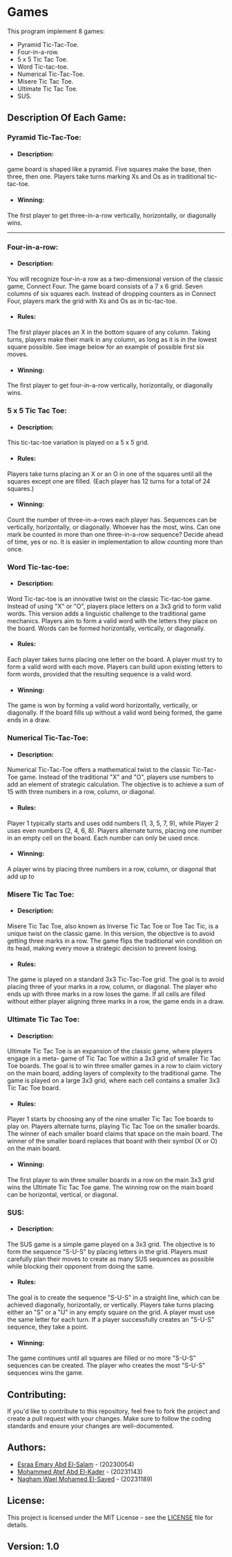 # Games
This program implement 8 games:
- Pyramid Tic-Tac-Toe.
- Four-in-a-row.
- 5 x 5 Tic Tac Toe.
- Word Tic-tac-toe.
- Numerical Tic-Tac-Toe.
- Misere Tic Tac Toe.
- Ultimate Tic Tac Toe.
- SUS.

## Description Of Each Game:
### Pyramid Tic-Tac-Toe: 
- #### Description: 
game board is shaped like a pyramid. Five squares make the base, then three, then one. Players take turns marking Xs and Os as in traditional tic-tac-toe.
- #### Winning: 
The first player to get three-in-a-row vertically, horizontally, or diagonally wins.

<hr>

### Four-in-a-row:
- #### Description:  
You will recognize four-in-a row as a two-dimensional version of the classic game, Connect Four. The game board consists of a 7 x 6 grid. Seven columns of six squares each. Instead of dropping counters as in Connect Four, players mark the grid with Xs and Os as in tic-tac-toe.
- #### Rules:  
The first player places an X in the bottom square of any column. Taking turns, players make their mark in any column, as long as it is in the lowest square possible. See image below for an example of possible first six moves.
- #### Winning:  
The first player to get four-in-a-row vertically, horizontally, or diagonally wins.

### 5 x 5 Tic Tac Toe:
- #### Description:  
This tic-tac-toe variation is played on a 5 x 5 grid.
- #### Rules: 
Players take turns placing an X or an O in one of the squares until all the squares except one are filled. (Each player has 12 turns for a total of 24 squares.)
- #### Winning:  
Count the number of three-in-a-rows each player has. Sequences can be vertically, horizontally, or diagonally. Whoever has the most, wins. Can one mark be counted in more than one three-in-a-row sequence? Decide ahead of time, yes or no. It is easier in implementation to allow counting more than once.

### Word Tic-tac-toe:
- #### Description:  
Word Tic-tac-toe is an innovative twist on the classic Tic-tac-toe game. Instead of using "X" or "O", players place letters on a 3x3 grid to form valid words. This version adds a linguistic challenge to the traditional game mechanics. Players aim to form a valid word with the letters they place on the board. Words can be formed horizontally, vertically, or diagonally.
- #### Rules: 
Each player takes turns placing one letter on the board. A player must try to form a valid word with each move. Players can build upon existing letters to form words, provided that the resulting sequence is a valid word.
- #### Winning:  
The game is won by forming a valid word horizontally, vertically, or diagonally. If the board fills up without a valid word being formed, the game ends in a draw.

### Numerical Tic-Tac-Toe:
- #### Description:  
Numerical Tic-Tac-Toe offers a mathematical twist to
the classic Tic-Tac-Toe game. Instead of the traditional "X" and "O", players use numbers to add an element of strategic calculation. The objective is to achieve a sum of 15 with three numbers in a row, column, or diagonal.
- #### Rules:  
Player 1 typically starts and uses odd numbers (1, 3, 5, 7, 9), while Player 2 uses even numbers (2, 4, 6, 8). Players alternate turns, placing one number in an empty cell on the board. Each number can only be used once.
- #### Winning:  
A player wins by placing three numbers in a row, column, or diagonal that add up to

### Misere Tic Tac Toe:
- #### Description:  
Misere Tic Tac Toe, also known as Inverse Tic Tac Toe or Toe Tac Tic, is a unique twist on the classic game. In this version, the objective is to avoid getting three marks in a row. The game flips the traditional win condition on its head, making every move a strategic decision to prevent losing.
- #### Rules:  
The game is played on a standard 3x3 Tic-Tac-Toe grid. The goal is to avoid placing three of your marks in a row, column, or diagonal. The player who ends up with three marks in a row loses the game. If all cells are filled without either player aligning three marks in a row, the game ends in a draw.

### Ultimate Tic Tac Toe:
- #### Description:  
Ultimate Tic Tac Toe is an expansion of the classic game, where players engage in a meta- game of Tic Tac Toe within a 3x3 grid of smaller Tic Tac Toe boards. The goal is to win three smaller games in a row to claim victory on the main board, adding layers of complexity to the traditional game. The game is played on a large 3x3 grid, where each cell contains a smaller 3x3 Tic Tac Toe board.
- #### Rules:  
Player 1 starts by choosing any of the nine smaller Tic Tac Toe boards to play on. Players alternate turns, playing Tic Tac Toe on the smaller boards. The winner of each smaller board claims that space on the main board. The winner of the smaller board replaces that board with their symbol (X or O) on the main board.
- #### Winning:  
The first player to win three smaller boards in a row on the main 3x3 grid wins the Ultimate Tic Tac Toe game. The winning row on the main board can be horizontal, vertical, or diagonal.

### SUS:
- #### Description:  
The SUS game is a simple game played on a 3x3 grid. The objective is to form the sequence "S-U-S" by placing letters in the grid. Players must carefully plan their moves to create as many SUS sequences as possible while blocking their opponent from doing the same.
- #### Rules:  
The goal is to create the sequence "S-U-S" in a straight line, which can be achieved diagonally, horizontally, or vertically. Players take turns placing either an "S" or a "U" in any empty square on the grid. A player must use the same letter for each turn. If a player successfully creates an "S-U-S" sequence, they take a point.
- #### Winning:  
The game continues until all squares are filled or no more "S-U-S" sequences can be created. The player who creates the most "S-U-S" sequences wins the game.

## Contributing:
If you'd like to contribute to this repository, feel free to fork the project and create a pull request with your changes. Make sure to follow the coding standards and ensure your changes are well-documented.

## Authors:
- [Esraa Emary Abd El-Salam](https://www.linkedin.com/in/esraa-emary-b372b8303/) - (20230054)
- [Mohammed Atef Abd El-Kader](https://www.linkedin.com/in/mohammed-atef-b0a408299/) - (20231143)
- [Nagham Wael Mohamed El-Sayed](https://www.linkedin.com/in/nagham-wael-5aa70a318/) - (20231189)

## License:
This project is licensed under the MIT License – see the [LICENSE](https://github.com/esraa-emary/Games/blob/main/LICENSE) file for details.

## Version: 1.0
